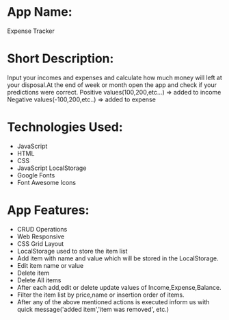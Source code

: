 # App Name:
 Expense Tracker

 # Short Description:
 Input your incomes and expenses and calculate how much money will left at your disposal.At the end of week or month open the app and check if your predictions were correct.
 Positive values(100,200,etc...) => added to income 
 Negative values(-100,200,etc..) => added to expense 

 # Technologies Used:
- JavaScript
- HTML
- CSS
- JavaScript LocalStorage
- Google Fonts
- Font Awesome Icons

# App Features:
- CRUD Operations
- Web Responsive
- CSS Grid Layout
- LocalStorage used to store the item list
- Add item with name and value which will be stored in the LocalStorage.
- Edit item name or value
- Delete item
- Delete All items
- After each add,edit or delete update values of Income,Expense,Balance.
- Filter the item list by price,name or insertion order of items.
- After any of the above mentioned actions is executed inform us with quick
message('added item','item was removed', etc.)

